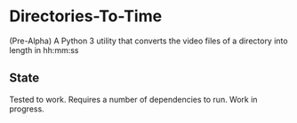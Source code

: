# Directories-To-Time
(Pre-Alpha) A Python 3 utility that converts the video files of a directory into length in hh:mm:ss

## State
Tested to work. Requires a number of dependencies to run. Work in progress.
